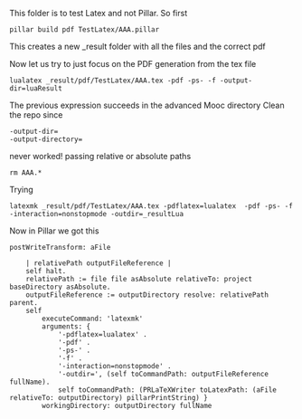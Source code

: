This folder is to test Latex and not Pillar. 
So first 

```
pillar build pdf TestLatex/AAA.pillar
```

This creates a new _result folder with all the files and the correct pdf


Now let us try to just focus on the PDF generation from the tex file

```
lualatex _result/pdf/TestLatex/AAA.tex -pdf -ps- -f -output-dir=luaResult
```

The previous expression succeeds in the advanced Mooc directory
Clean the repo since 

```
-output-dir=
-output-directory=
```
never worked! passing relative or absolute paths

```
rm AAA.*
```


Trying 

```
latexmk _result/pdf/TestLatex/AAA.tex -pdflatex=lualatex  -pdf -ps- -f -interaction=nonstopmode -outdir=_resultLua
```



Now in Pillar we got this

```
postWriteTransform: aFile	| relativePath outputFileReference |	self halt.	relativePath := file file asAbsolute relativeTo: project baseDirectory asAbsolute.	outputFileReference := outputDirectory resolve: relativePath parent.	self		executeCommand: 'latexmk'		arguments: {			'-pdflatex=lualatex' . 			'-pdf' .			'-ps-' .			'-f' .			'-interaction=nonstopmode' .			'-outdir=', (self toCommandPath: outputFileReference fullName).			self toCommandPath: (PRLaTeXWriter toLatexPath: (aFile relativeTo: outputDirectory) pillarPrintString) }		workingDirectory: outputDirectory fullName
```